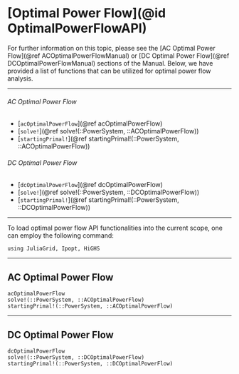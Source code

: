 # [Optimal Power Flow](@id OptimalPowerFlowAPI)
For further information on this topic, please see the [AC Optimal Power Flow](@ref ACOptimalPowerFlowManual) or [DC Optimal Power Flow](@ref DCOptimalPowerFlowManual) sections of the Manual. Below, we have provided a list of functions that can be utilized for optimal power flow analysis.

---

###### AC Optimal Power Flow
* [`acOptimalPowerFlow`](@ref acOptimalPowerFlow)
* [`solve!`](@ref solve!(::PowerSystem, ::ACOptimalPowerFlow))
* [`startingPrimal!`](@ref startingPrimal!(::PowerSystem, ::ACOptimalPowerFlow))

###### DC Optimal Power Flow
* [`dcOptimalPowerFlow`](@ref dcOptimalPowerFlow)
* [`solve!`](@ref solve!(::PowerSystem, ::DCOptimalPowerFlow))
* [`startingPrimal!`](@ref startingPrimal!(::PowerSystem, ::DCOptimalPowerFlow))

---

To load optimal power flow API functionalities into the current scope, one can employ the following command:
```@example LoadApi
using JuliaGrid, Ipopt, HiGHS
```

---

## AC Optimal Power Flow
```@docs
acOptimalPowerFlow
solve!(::PowerSystem, ::ACOptimalPowerFlow)
startingPrimal!(::PowerSystem, ::ACOptimalPowerFlow)
```

---

## DC Optimal Power Flow
```@docs
dcOptimalPowerFlow
solve!(::PowerSystem, ::DCOptimalPowerFlow)
startingPrimal!(::PowerSystem, ::DCOptimalPowerFlow)
```